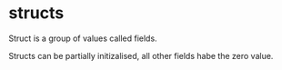 # structs

Struct is a group of values called fields.

Structs can be partially initizalised, all other fields habe the zero value.
